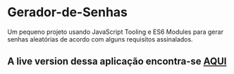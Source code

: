 # Gerador-de-Senhas
 Um pequeno projeto usando JavaScript Tooling e ES6 Modules para gerar senhas aleatórias de acordo com alguns requisitos assinalados.

## A live version dessa aplicação encontra-se [AQUI](https://higormoroni.github.io/Gerador-de-Senhas/public/index.html)
